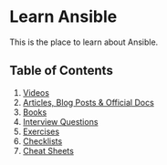 Learn Ansible
=============

This is the place to learn about Ansible.

## Table of Contents

  1. [Videos](https://github.com/devinpractice/learn-ansible/tree/master/videos/README.md)
  2. [Articles, Blog Posts & Official Docs](https://github.com/devinpractice/learn-ansible/tree/master/docs/README.md)
  3. [Books](https://github.com/devinpractice/learn-ansible/tree/master/books/README.md)
  4. [Interview Questions](https://github.com/devinpractice/learn-ansible/tree/master/interview_questions/README.md)
  5. [Exercises](https://github.com/devinpractice/learn-ansible/tree/master/exercises/README.md)
  6. [Checklists](https://github.com/devinpractice/learn-ansible/tree/master/checklists/README.md)
  7. [Cheat Sheets](https://github.com/bregman-arie/learn-ansible/tree/cheatsheets/README.md)
